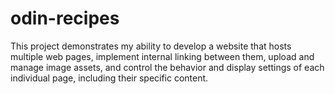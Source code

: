 # odin-recipes
This project demonstrates my ability to develop a website that hosts multiple web pages, implement internal linking between them, upload and manage image assets, and control the behavior and display settings of each individual page, including their specific content.